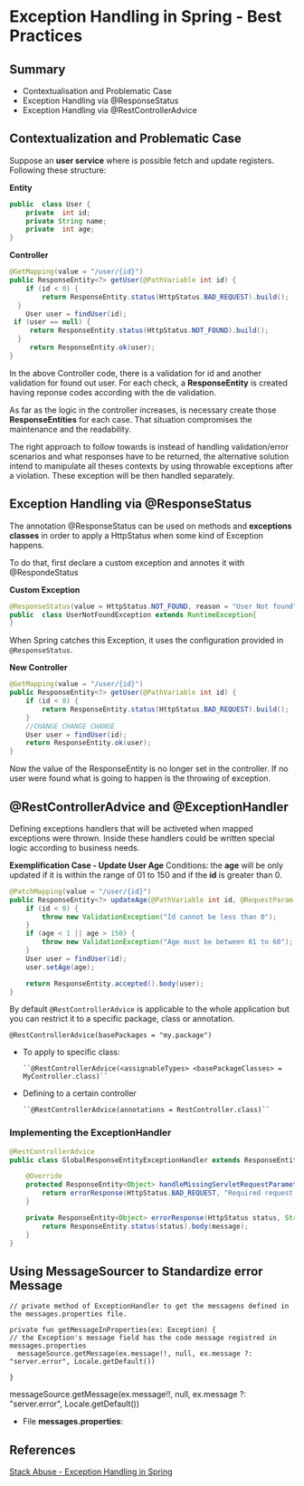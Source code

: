 
# Exception Handling in Spring - Best Practices

## Summary
* Contextualisation and Problematic Case
* Exception Handling via @ResponseStatus
* Exception Handling via @RestControllerAdvice

## Contextualization and Problematic Case

Suppose an **user service** where is possible fetch and update registers. Following these structure:

**Entity**
```java
public  class User { 
	private  int id; 
	private String name; 
	private  int age;
}
```
**Controller**
```java
@GetMapping(value = "/user/{id}")  
public ResponseEntity<?> getUser(@PathVariable int id) {  
    if (id < 0) {  
	    return ResponseEntity.status(HttpStatus.BAD_REQUEST).build();  
  }  
    User user = findUser(id);  
 if (user == null) {  
	 return ResponseEntity.status(HttpStatus.NOT_FOUND).build();  
  }    
     return ResponseEntity.ok(user);  
}
```
In the above Controller code, there is a validation for id and another validation for found out user. For each check, a **ResponseEntity** is created having reponse codes according with the de validation.

As far as the logic in the controller increases, is necessary create those **ResponseEntities** for each case. That situation compromises the maintenance and the readability.

The right approach to follow towards is instead of handling validation/error scenarios and what responses have to be returned, the alternative solution intend to manipulate all theses contexts by using throwable exceptions after a violation. These exception will be then handled separately.

##  Exception Handling via @ResponseStatus
The annotation @ResponseStatus can be used on methods and **exceptions classes** in order to apply a HttpStatus when some kind of Exception happens.

To do that, first declare a custom exception and annotes it with @RespondeStatus

**Custom Exception**
```java
@ResponseStatus(value = HttpStatus.NOT_FOUND, reason = "User Not found") 
public  class UserNotFoundException extends RuntimeException{ 
}
```
When Spring catches this Exception, it uses the configuration provided in `@ResponseStatus`.

**New Controller**
```java
@GetMapping(value = "/user/{id}")
public ResponseEntity<?> getUser(@PathVariable int id) {
    if (id < 0) {
        return ResponseEntity.status(HttpStatus.BAD_REQUEST).build();
    }
    //CHANGE CHANGE CHANGE
    User user = findUser(id);
    return ResponseEntity.ok(user);
}
```
Now  the value of the ResponseEntity is no longer set in the controller. If no user were found what is going to happen is the throwing of exception.

## @RestControllerAdvice and @ExceptionHandler

Defining exceptions handlers that will be activeted when mapped exceptions were thrown. Inside these handlers could be written special logic according to business needs.

**Exemplification Case - Update User Age**
Conditions: the **age** will be only updated if it is within the range of 01 to 150 and if the **id** is greater than 0.

```Java
@PatchMapping(value = "/user/{id}")
public ResponseEntity<?> updateAge(@PathVariable int id, @RequestParam int age) {
    if (id < 0) {
        throw new ValidationException("Id cannot be less than 0");
    }
    if (age < 1 || age > 150) {
        throw new ValidationException("Age must be between 01 to 60");
    }
    User user = findUser(id);
    user.setAge(age);

    return ResponseEntity.accepted().body(user);
}
```

By default `@RestControllerAdvice` is applicable to the whole application but you can restrict it to a specific package, class or annotation.

``@RestControllerAdvice(basePackages = "my.package")``

-	To apply to specific class:

		``@RestControllerAdvice(<assignableTypes> <basePackageClasses> = MyController.class)``

-	Defining to a certain controller
			
		``@RestControllerAdvice(annotations = RestController.class)``

###  Implementing the ExceptionHandler

``` Java
@RestControllerAdvice
public class GlobalResponseEntityExceptionHandler extends ResponseEntityExceptionHandler {

    @Override
    protected ResponseEntity<Object> handleMissingServletRequestParameter(MissingServletRequestParameterException ex, HttpHeaders headers, HttpStatus status, WebRequest request) {
        return errorResponse(HttpStatus.BAD_REQUEST, "Required request params missing");
    }

    private ResponseEntity<Object> errorResponse(HttpStatus status, String message) {
        return ResponseEntity.status(status).body(message);
    }
}
```

## Using MessageSourcer to Standardize error Message

```
// private method of ExceptionHandler to get the messagens defined in the messages.properties file.

private fun getMessageInProperties(ex: Exception) {
// the Exception's message field has the code message registred in messages.properties
  messageSource.getMessage(ex.message!!, null, ex.message ?:  "server.error", Locale.getDefault())

}

```
messageSource.getMessage(ex.message!!, null, ex.message ?: "server.error", Locale.getDefault())

* File **messages.properties**:


## References
[Stack Abuse - Exception Handling in Spring ](https://stackabuse.com/exception-handling-in-spring/)
